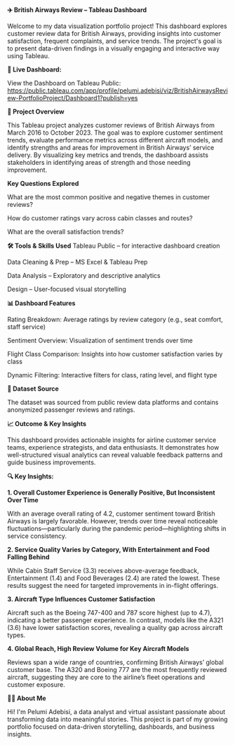 **✈️ British Airways Review – Tableau Dashboard**

Welcome to my data visualization portfolio project! This dashboard explores customer review data for British Airways, providing insights into customer satisfaction, frequent complaints, and service trends. The project's goal is to present data-driven findings in a visually engaging and interactive way using Tableau.

**🔗 Live Dashboard:**

View the Dashboard on Tableau Public: https://public.tableau.com/app/profile/pelumi.adebisi/viz/BritishAirwaysReview-PortfolioProject/Dashboard1?publish=yes

**📌 Project Overview**

This Tableau project analyzes customer reviews of British Airways from March 2016 to October 2023. The goal was to explore customer sentiment trends, evaluate performance metrics across different aircraft models, and identify strengths and areas for improvement in British Airways’ service delivery. By visualizing key metrics and trends, the dashboard assists stakeholders in identifying areas of strength and those needing improvement.

**Key Questions Explored**

What are the most common positive and negative themes in customer reviews?

How do customer ratings vary across cabin classes and routes?

What are the overall satisfaction trends?

**🛠️ Tools & Skills Used**
Tableau Public – for interactive dashboard creation

Data Cleaning & Prep – MS Excel & Tableau Prep

Data Analysis – Exploratory and descriptive analytics

Design – User-focused visual storytelling

**📊 Dashboard Features**

Rating Breakdown: Average ratings by review category (e.g., seat comfort, staff service)

Sentiment Overview: Visualization of sentiment trends over time

Flight Class Comparison: Insights into how customer satisfaction varies by class

Dynamic Filtering: Interactive filters for class, rating level, and flight type

**📁 Dataset Source**

The dataset was sourced from public review data platforms and contains anonymized passenger reviews and ratings.

**📈 Outcome & Key Insights**

This dashboard provides actionable insights for airline customer service teams, experience strategists, and data enthusiasts. It demonstrates how well-structured visual analytics can reveal valuable feedback patterns and guide business improvements.

**🔍 Key Insights:**

**1. Overall Customer Experience is Generally Positive, But Inconsistent Over Time**

With an average overall rating of 4.2, customer sentiment toward British Airways is largely favorable. However, trends over time reveal noticeable fluctuations—particularly during the pandemic period—highlighting shifts in service consistency.

**2. Service Quality Varies by Category, With Entertainment and Food Falling Behind**

While Cabin Staff Service (3.3) receives above-average feedback, Entertainment (1.4) and Food Beverages (2.4) are rated the lowest. These results suggest the need for targeted improvements in in-flight offerings.

**3. Aircraft Type Influences Customer Satisfaction**

Aircraft such as the Boeing 747-400 and 787 score highest (up to 4.7), indicating a better passenger experience. In contrast, models like the A321 (3.6) have lower satisfaction scores, revealing a quality gap across aircraft types.

**4. Global Reach, High Review Volume for Key Aircraft Models**

Reviews span a wide range of countries, confirming British Airways’ global customer base. The A320 and Boeing 777 are the most frequently reviewed aircraft, suggesting they are core to the airline’s fleet operations and customer exposure.


**🙋‍♀️ About Me**

Hi! I'm Pelumi Adebisi, a data analyst and virtual assistant passionate about transforming data into meaningful stories. This project is part of my growing portfolio focused on data-driven storytelling, dashboards, and business insights.

